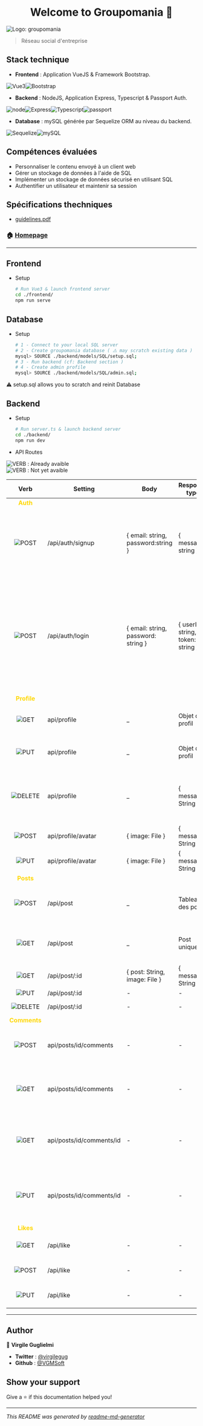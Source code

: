 <h1 style="text-align: center;"
 >Welcome to Groupomania 👋</h1>

<img alt="Logo: groupomania" src="frontend/groupomania/src/assets/logos/icon-left-font-monochrome-black-slim.png" />

> Réseau social d'entreprise

## Stack technique

* **Frontend** : Application VueJS & Framework Bootstrap.

<div style="display: flex;flex-direction: row;">
  <img alt="Vue3" src="./docs/logos/vue3.png" />
  <img alt="Bootstrap" src="./docs/logos/bootstrap.png" />
</div>

* **Backend** : NodeJS, Application Express, Typescript & Passport Auth.

<div style="display: flex;flex-direction: row;">
    <img alt="node" src="./docs/logos/node.png" />
    <img alt="Express" src="./docs/logos/express.png" />
    <img alt="Typescript" src="./docs/logos/typescript.png" />
    <img alt="passport" src="./docs/logos/passport.png" />
</div>

* **Database** : mySQL générée par Sequelize ORM au niveau du backend.

<div style="display: flex;flex-direction: row;">
    <img alt="Sequelize" src="./docs/logos/sequelize.png" />
    <img alt="mySQL" src="./docs/logos/mySQL.png" />
</div>

## Compétences évaluées

* Personnaliser le contenu envoyé à un client web
* Gérer un stockage de données à l'aide de SQL
* Implémenter un stockage de données sécurisé en utilisant SQL
* Authentifier un utilisateur et maintenir sa session

## Spécifications thechniques

* <a href="./docs/Groupomania_Specs_FR_DWJ_VF.pdf" target="_blank">guidelines.pdf</a>

### 🏠 [Homepage](https://github.com/VGMSoft/VirgileGuglielmi_7_26062021)

***

## Frontend

* Setup
    ```sh
  # Run Vue3 & launch frontend server
  cd ./frontend/
  npm run serve
  ```

## Database

* Setup
    ```sh
  # 1 - Connect to your local SQL server
  # 2 - Create groupomania database ( ⚠️️ may scratch existing data )
  mysql> SOURCE ./backend/models/SQL/setup.sql;
  # 3 - Run backend (cf: Backend section )
  # 4 - Create admin profile
  mysql> SOURCE ./backend/models/SQL/admin.sql;
  ```
⚠️ setup.sql allows you to scratch and reinit Database
## Backend

* Setup

  ```sh
  # Run server.ts & launch backend server
  cd ./backend/
  npm run dev
  ```

* API Routes

<img alt="VERB" src="https://img.shields.io/badge/-VERB-blue"/> : Already avaible
<br/>
<img alt="VERB" src="https://img.shields.io/badge/-VERB-grey"/> : Not yet avaible

|Verb|Setting|Body|Response type|Function
|:---:|---|---|---|---|
|**<span style="color: gold;">Auth</span>**| | | | |
|<img alt="POST" src="https://img.shields.io/badge/-POST-blue"/>|/api/auth/signup|{ email: string, password:string }|{ message: string }|Crypte l'email et hash le mot de passe de l'utilisateur, ajoute le nouvel utilisateur à la base de données|
|<img alt="POST" src="https://img.shields.io/badge/-POST-blue"/>|/api/auth/login|{ email: string, password: string }|{ userId: string, token: string }|Vérifie les informations d'identification de l'utilisateur, en renvoyant l'identifiant userID depuis la base de données et un jeton Web JSON signé( contenant également l'identifiant userID )
|**<span style="color: gold;">Profile</span>**| | | | |
|<img alt="GET" src="https://img.shields.io/badge/-GET-blue"/>|api/profile|_|Objet de profil|Renvoie l'objet représentant les données de l'utilisateur|
|<img alt="PUT" src="https://img.shields.io/badge/-PUT-blue"/>|api/profile|_|Objet de profil|Modifie les données du profil en base de données|
|<img alt="DELETE" src="https://img.shields.io/badge/-DELETE-blue"/>|api/profile|_|{ message: String }|Supprime le compte utilisateur ainsi que ses données, ses posts et ses commentaires.|
|<img alt="POST" src="https://img.shields.io/badge/-POST-gray"/>|api/profile/avatar| { image: File }|{ message: String }|Upload une photo de profil.|
|<img alt="PUT" src="https://img.shields.io/badge/-PUT-gray"/>|api/profile/avatar|{ image: File }|{ message: String }|Update la photo de profil.|
|**<span style="color: gold;">Posts</span>**| | | | |
|<img alt="POST" src="https://img.shields.io/badge/-POST-blue"/>|/api/post|_|Tableau des posts|Créé une publication et l'enregistre dans la base de données|
|<img alt="GET" src="https://img.shields.io/badge/-GET-blue"/>|/api/post|_|Post unique|Renvoie le tableau de tous les posts dans la base de données|
|<img alt="GET" src="https://img.shields.io/badge/-GET-blue"/>|/api/post/:id|{ post: String, image: File }|{ message: String }|Renvoie le post avec l'ID fourni|
|<img alt="PUT" src="https://img.shields.io/badge/-PUT-blue"/>|/api/post/:id|-|-|Modifie le post|
|<img alt="DELETE" src="https://img.shields.io/badge/-DELETE-blue"/>|/api/post/:id|-|-|Supprime le post|
|**<span style="color: gold;">Comments</span>**| | | | |
|<img alt="POST" src="https://img.shields.io/badge/-POST-gray"/>|api/posts/id/comments|-|-|Créé une commentaire pour une publication donnée.|
|<img alt="GET" src="https://img.shields.io/badge/-GET-gray"/>|api/posts/id/comments|-|-|Renvoie tous les commentaires pour une publication donnée.|
|<img alt="GET" src="https://img.shields.io/badge/-GET-gray"/>|api/posts/id/comments/id|-|-|Renvoie le commentaires correspondant à l' ID fourni pour une publication donnée.|
|<img alt="PUT" src="https://img.shields.io/badge/-PUT-gray"/>|api/posts/id/comments/id|-|-|Modifie le commentaires correspondant à l' ID fourni pour une publication donnée.|
|**<span style="color: gold;">Likes</span>**| | | | |
|<img alt="GET" src="https://img.shields.io/badge/-GET-gray"/>|/api/like|-|-|Récupère les likes d'un post et son auteur|
|<img alt="POST" src="https://img.shields.io/badge/-POST-gray"/>|/api/like|-|-|Renvoie la sauce avec l'ID fourni|
|<img alt="PUT" src="https://img.shields.io/badge/-PUT-gray"/>|/api/like|-|-|Modifie le statut d'un like.|



***

## Author

👤 **Virgile Guglielmi**

* **Twitter** : [@virgilegug](https://twitter.com/virgilegug)
* **Github** : [@VGMSoft](https://github.com/VGMSoft)

## Show your support

Give a ⭐️ if this documentation helped you!

***
_This README was generated️ by [readme-md-generator](https://github.com/kefranabg/readme-md-generator)_